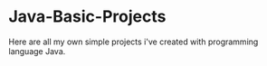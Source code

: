 # Java-Basic-Projects
Here are all my own simple projects i've created with programming language Java.
